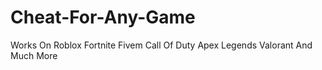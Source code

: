 # Cheat-For-Any-Game
Works On Roblox Fortnite Fivem Call Of Duty Apex Legends Valorant And Much More 

